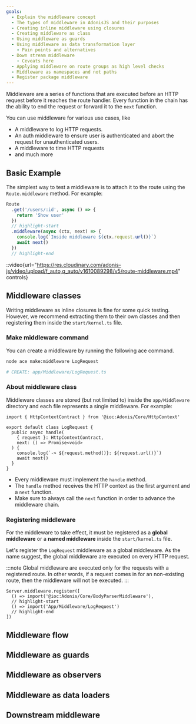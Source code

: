 ```yaml
---
goals:
  - Explain the middleware concept
  - The types of middleware in AdonisJS and their purposes
  - Creating inline middleware using closures
  - Creating middleware as class
  - Using middleware as guards
  - Using middleware as data transformation layer
    - Pain points and alternatives
  - Down stream middleware
    - Ceveats here
  - Applying middleware on route groups as high level checks
  - Middleware as namespaces and not paths
  - Register package middleware
---
```


Middleware are a series of functions that are executed before an HTTP request before it reaches the route handler. Every function in the chain has the ability to end the request or forward it to the `next` function.

You can use middleware for various use cases, like

- A middleware to log HTTP requests.
- An auth middleware to ensure user is authenticated and abort the request for unauthenticated users.
- A middleware to time HTTP requests
- and much more

## Basic Example
The simplest way to test a middleware is to attach it to the route using the `Route.middleware` method. For example:

```ts
Route
  .get('/users/:id', async () => {
    return 'Show user'
  })
  // highlight-start
  .middleware(async (ctx, next) => {
    console.log(`Inside middleware ${ctx.request.url()}`)
    await next()
  })
  // highlight-end
```

::video{url="https://res.cloudinary.com/adonis-js/video/upload/f_auto,q_auto/v1610089298/v5/route-middleware.mp4" controls}

## Middleware classes
Writing middleware as inline closures is fine for some quick testing. However, we recommend extracting them to their own classes and then registering them inside the `start/kernel.ts` file.

### Make middleware command

You can create a middleware by running the following ace command.

```sh
node ace make:middleware LogRequest

# CREATE: app/Middleware/LogRequest.ts
```

### About middleware class
Middleware classes are stored (but not limited to) inside the `app/Middleware` directory and each file represents a single middleware. For example:

```ts{app/Middleware/LogRequest.ts}
import { HttpContextContract } from '@ioc:Adonis/Core/HttpContext'

export default class LogRequest {
  public async handle(
    { request }: HttpContextContract,
    next: () => Promise<void>
  ) {
    console.log(`-> ${request.method()}: ${request.url()}`)
    await next()
  }
}
```

- Every middleware must implement the `handle` method.
- The `handle` method receives the HTTP context as the first argument and a `next` function.
- Make sure to always call the `next` function in order to advance the middleware chain.

### Registering middleware

For the middleware to take effect, it must be registered as a **global middleware** or a **named middleware** inside the `start/kernel.ts` file.

Let's register the `LogRequest` middleware as a global middleware. As the name suggest, the global middleware are executed on every HTTP request.

:::note
Global middleware are executed only for the requests with a registered route. In other words, if a request comes in for an non-existing route, then the middleware will not be executed.
:::

```ts{start/kernel.ts}
Server.middleware.register([
  () => import('@ioc:Adonis/Core/BodyParserMiddleware'),
  // highlight-start
  () => import('App/Middleware/LogRequest')
  // highlight-end
])
```

## Middleware flow

## Middleware as guards

## Middleware as observers

## Middleware as data loaders

## Downstream middleware
